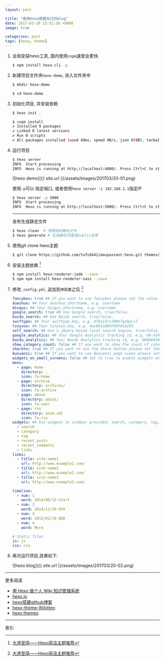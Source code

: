 ```yaml
---
layout: post

title: "使用hexo搭建自己的blog"
date: 2017-03-20 15:51:20 +0800
image: true

categories: post
tags: [hexo, theme]
---
```


1. 全局安装hexo工具, 国内使用`cnpm`速度会更快.
    ```bash
    $ npm install hexo-cli -g
    ```
1. 新建项目文件夹`hexo-demo`, 进入文件夹中
    ```bash
    $ mkdir hexo-demo

    $ cd hexo-demo
    ```
1. 初始化项目, 并安装依赖
    ```bash
    $ hexo init .

    $ cnpm install
    ✔ Installed 9 packages
    ✔ Linked 0 latest versions
    ✔ Run 0 scripts
    ✔ All packages installed (used 49ms, speed 0B/s, json 0(0B), tarball 0B)
    ```
1. 运行项目
    ```bash
    $ hexo server
    INFO  Start processing
    INFO  Hexo is running at http://localhost:4000/. Press Ctrl+C to stop.
    ```
    ![hexo demo]({{ site.url }}/assets/images/201703/20-01.png)

    使用`-p`可以 指定端口, 或者使用`hexo server -i 192.168.1.1`指定IP
    ```bash
    $ hexo server -p 5000                                                     2 ↵
    INFO  Start processing
    INFO  Hexo is running at http://localhost:5000/. Press Ctrl+C to stop.\    
    ```

    ---
    发布生成静态文件
    ```bash
    $ hexo clean  # 清理旧的静态文件
    $ hexo generate # 生成静态页面至public目录
    ```

1. 使用git clone hexo主题
    ```bash
    $ git clone https://github.com/tufu9441/maupassant-hexo.git themes/maupassant
    ```

1. 安装主题依赖 [^1]
    ```bash
    $ npm install hexo-renderer-jade --save
    $ npm npm install hexo-renderer-sass --save
    ```

1. 修改`_config.yml`, 追加到`原配置`之后 [^1]

    ```yml
    fancybox: true ## If you want to use fancybox please set the value to true.
    duoshuo: ## Your duoshuo_shortname, e.g. username
    disqus: ## Your disqus_shortname, e.g. username
    google_search: true ## Use Google search, true/false.
    baidu_search: ## Use Baidu search, true/false.
    swiftype: ## Your swiftype_key, e.g. m7b11ZrsT8Me7gzApciT
    tinysou: ## Your tinysou_key, e.g. 4ac092ad8d749fdc6293
    self_search: ## Use a jQuery-based local search engine, true/false.
    google_analytics: ## Your Google Analytics tracking id, e.g. UA-42425684-2
    baidu_analytics: ## Your Baidu Analytics tracking id, e.g. 8006843039519956000
    show_category_count: false ## If you want to show the count of categories in the sidebar widget please set the value to true.
    shareto: true ## If you want to use the share button please set the value to true.
    busuanzi: true ## If you want to use Busuanzi page views please set the value to true.
    widgets_on_small_screens: false ## Set to true to enable widgets on small screens.
    menu:
      - page: home
        directory: .
        icon: fa-home
      - page: archive
        directory: archives/
        icon: fa-archive
      - page: about
        directory: about/
        icon: fa-user
      - page: rss
        directory: atom.xml
        icon: fa-rss
    widgets: ## Six widgets in sidebar provided: search, category, tag, recent_posts, rencent_comments and links.
      - search
      - category
      - tag
      - recent_posts
      - recent_comments
      - links
    links:
      - title: site-name1
        url: http://www.example1.com/
      - title: site-name2
        url: http://www.example2.com/
      - title: site-name3
        url: http://www.example3.com/

    timeline:
      - num: 1
        word: 2014/06/12-Start
      - num: 2
        word: 2014/11/29-XXX
      - num: 3
        word: 2015/02/18-DDD
      - num: 4
        word: More

    # Static files
    js: js
    css: css
    ```
1. 再次运行项目,效果如下:

    ![hexo blog]({{ site.url }}/assets/images/201703/20-02.png)

---
更多阅读
- [用 Hexo 做个人 Wiki 知识管理系统](https://www.v2ex.com/t/347176)
- [hexo.io](https://hexo.io/)
- [hexo搭建github博客](http://yeshaoting.cn/article/hexo/hexo%E6%90%AD%E5%BB%BAgithub%E5%8D%9A%E5%AE%A2/)
- [hexo-theme-Wikitten](https://github.com/zthxxx/hexo-theme-Wikitten)
- [hexo themes](https://hexo.io/themes/)

---
索引

[^1]: [大道至简——Hexo简洁主题推荐](https://www.haomwei.com/technology/maupassant-hexo.html)
